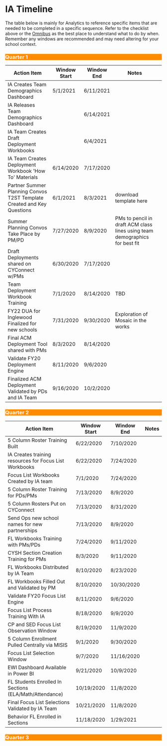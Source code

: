 # IA Timeline
The table below is mainly for Analytics to reference specific items that are needed to be completed in a specific sequence. Refer to the checklist above or the [Omnibus](https://airtable.com/tblvrd7prT4QofbQO/viwxvR5WKliDawc2P?blocks=hide) as the best place to understand what to do by when. Remember any windows are recommended and may need altering for your school context.

<body><h3 style="background-color:darkorange;"><c style=color:white;">Quarter 1</h3></body>

|     Action Item                                                             |     Window Start    |     Window End    |     Notes                                                                            |   |
|-----------------------------------------------------------------------------|---------------------|-------------------|--------------------------------------------------------------------------------------|---|
| IA Creates Team Demographics Dashboard                                      | 5/1/2021            | 6/11/2021         |                                                                                      |   |
| IA Releases Team Demographics Dashboard                                     |                     | 6/14/2021         |                                                                                      |   |
| IA Team Creates Draft Deployment Workbooks                                  |                     | 6/4/2021          |                                                                                      |   |
|     IA Team Creates Deployment Workbook 'How To' Materials                  |     6/14/2020       |     7/17/2020     |                                                                                      |   |
|     Partner Summer Planning Convos T2ST Template Created and Key Questions  |     6/1/2021        |     8/3/2021      |     download template here                                                           |   |
|  Summer Planning Convos Take Place by PM/PD                                 |     7/27/2020       |     8/9/2020      |     PMs to pencil in draft ACM class lines using   team demographics for best fit    |   |
|     Draft Deployments shared on CYConnect w/PMs                             |     6/30/2020       |     7/17/2020     |                                                                                      |   |
|     Team Deployment Workbook Training                                       |     7/1/2020        |     8/14/2020     |     TBD                                                                              |   |
|     FY22 DUA for Inglewood Finalized for new schools                        |     7/31/2020       |     9/30/2020     |     Exploration of Mosaic in the works                                               |   |
|     Final ACM Deployment Tool shared with PMs                               |     8/3/2020        |     8/14/2020     |                                                                                      |   |
|     Validate FY20 Deployment Engine                                         |     8/11/2020       |     9/6/2020      |                                                                                      |   |
|     Finalized ACM Deployment Validated by PDs and IA Team                   |     9/16/2020       |     10/2/2020     |                                                                                      |   |

<body><h3 style="background-color:darkorange;"><c style=color:white;">Quarter 2</h3></body>

|     Action Item                                               |     Window Start    |     Window End    |     Notes    |
|---------------------------------------------------------------|---------------------|-------------------|--------------|
|     5 Column Roster Training Built                            |     6/22/2020       |     7/10/2020     |              |
|     IA Creates training resources for Focus List Workbooks    |     6/22/2020       |     7/24/2020     |              |
|     Focus List Workbooks Created by IA team                   |     7/1/2020        |     7/24/2020     |              |
|     5 Column Roster Training for PDs/PMs                      |     7/13/2020       |     8/9/2020      |              |
|     5 Column Rosters Put on CYConnect                         |     7/13/2020       |     8/31/2020     |              |
|     Send Ops new school names for new partnerships            |     7/13/2020       |     8/9/2020      |              |
|     FL Workbooks Training with PMs/PDs                        |     7/24/2020       |     9/11/2020     |              |
|     CYSH Section Creation Training for PMs                    |     8/3/2020        |     9/11/2020     |              |
|     FL Workbooks Distributed by IA Team                       |     8/10/2020       |     8/23/2020     |              |
|     FL Workbooks Filled Out and Validated by PM               |     8/10/2020       |     10/30/2020    |              |
|     Validate FY20 Focus List Engine                           |     8/11/2020       |     9/6/2020      |              |
|     Focus List Process Training With IA                       |     8/18/2020       |     9/9/2020      |              |
|     CP and SED Focus List Observation Window                  |     8/19/2020       |     11/9/2020     |              |
|     5 Column Enrollment Pulled Centrally via MISIS            |     9/1/2020        |     9/30/2020     |              |
|     Focus List Selection Window                               |     9/7/2020        |     11/16/2020    |              |
|     EWI Dashboard Available in Power BI                       |     9/21/2020       |     10/9/2020     |              |
|     FL Students Enrolled In Sections (ELA/Math/Attendance)    |     10/19/2020      |     11/8/2020     |              |
|     Final Focus List  Selections   Validated by IA Team       |     10/21/2020      |     11/8/2020     |              |
|     Behavior FL Enrolled in Sections                          |     11/18/2020      |     1/29/2021     |              |

<body><h3 style="background-color:darkorange;"><c style=color:white;">Quarter 3</h3></body>